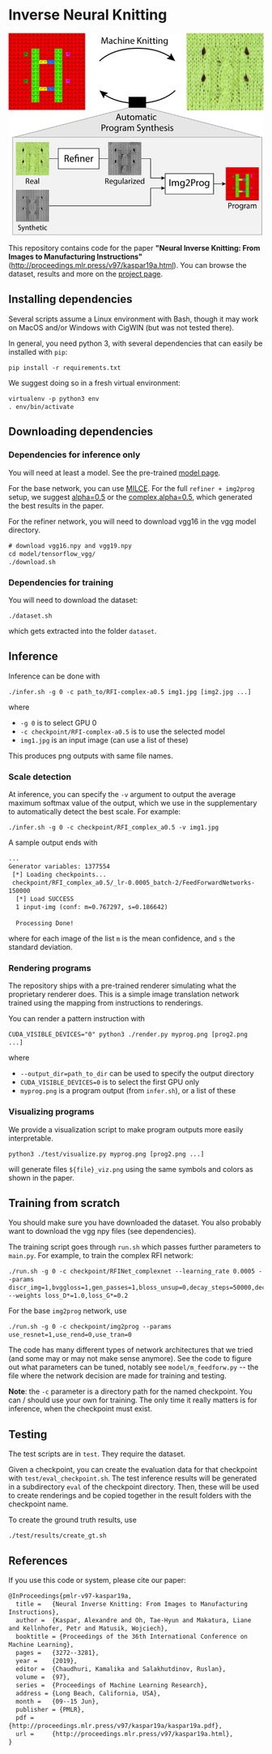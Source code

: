 # Inverse Neural Knitting

![Teaser](teaser.jpg)

This repository contains code for the paper **"Neural Inverse Knitting: From Images to Manufacturing Instructions"** (http://proceedings.mlr.press/v97/kaspar19a.html).
You can browse the dataset, results and more on the [project page](http://deepknitting.csail.mit.edu).

## Installing dependencies
Several scripts assume a Linux environment with Bash, though it may work on MacOS and/or Windows with CigWIN (but was not tested there).

In general, you need python 3, with several dependencies that can easily be installed with `pip`:

```
pip install -r requirements.txt
```

We suggest doing so in a fresh virtual environment:

```
virtualenv -p python3 env
. env/bin/activate
```

## Downloading dependencies

### Dependencies for inference only
You will need at least a model.
See the pre-trained [model page](http://deepknitting.csail.mit.edu/models/).

For the base network, you can use [MILCE](http://deepknitting.csail.mit.edu/models/experiment-real-milce.tar.gz).
For the full `refiner + img2prog` setup, we suggest [alpha=0.5](http://deepknitting.csail.mit.edu/models/RFI-a0.5.tar.gz) or the [complex,alpha=0.5](http://deepknitting.csail.mit.edu/models/RFI-complex-a0.5.tar.gz), which generated the best results in the paper.

For the refiner network, you will need to download vgg16 in the vgg model directory.

```
# download vgg16.npy and vgg19.npy
cd model/tensorflow_vgg/
./download.sh
```

### Dependencies for training

You will need to download the dataset:

```
./dataset.sh
```

which gets extracted into the folder `dataset`.


## Inference

Inference can be done with

```
./infer.sh -g 0 -c path_to/RFI-complex-a0.5 img1.jpg [img2.jpg ...]
```

where

* `-g 0` is to select GPU 0
* `-c checkpoint/RFI-complex-a0.5` is to use the selected model
* `img1.jpg` is an input image (can use a list of these)

This produces png outputs with same file names.

### Scale detection

At inference, you can specify the `-v` argument to output the average maximum softmax value of the output, which we use in the supplementary to automatically detect the best scale.
For example:

```
./infer.sh -g 0 -c checkpoint/RFI_complex_a0.5 -v img1.jpg
```

A sample output ends with
```
...
Generator variables: 1377554
 [*] Loading checkpoints...
 checkpoint/RFI_complex_a0.5/_lr-0.0005_batch-2/FeedForwardNetworks-150000
  [*] Load SUCCESS
  1 input-img (conf: m=0.767297, s=0.186642)

  Processing Done!
```

where for each image of the list `m` is the mean confidence, and `s` the standard deviation.

### Rendering programs

The repository ships with a pre-trained renderer simulating what the proprietary renderer does.
This is a simple image translation network trained using the mapping from instructions to renderings.

You can render a pattern instruction with

```
CUDA_VISIBLE_DEVICES="0" python3 ./render.py myprog.png [prog2.png ...]
```

where 

* `--output_dir=path_to_dir` can be used to specify the output directory
* `CUDA_VISIBLE_DEVICES=0` is to select the first GPU only
* `myprog.png` is a program output (from `infer.sh`), or a list of these

### Visualizing programs

We provide a visualization script to make program outputs more easily interpretable.

```
python3 ./test/visualize.py myprog.png [prog2.png ...]
```

will generate files `${file}_viz.png` using the same symbols and colors as shown in the paper.


## Training from scratch

You should make sure you have downloaded the dataset. You also probably want to download the vgg npy files (see dependencies).

The training script goes through `run.sh` which passes further parameters to `main.py`.
For example, to train the complex RFI network:

```
./run.sh -g 0 -c checkpoint/RFINet_complexnet --learning_rate 0.0005 --params discr_img=1,bvggloss=1,gen_passes=1,bloss_unsup=0,decay_steps=50000,decay_rate=0.3,bunet_test=3 --weights loss_D*=1.0,loss_G*=0.2
```

For the base `img2prog` network, use

```
./run.sh -g 0 -c checkpoint/img2prog --params use_resnet=1,use_rend=0,use_tran=0
```

The code has many different types of network architectures that we tried (and some may or may not make sense anymore).
See the code to figure out what parameters can be tuned, notably see `model/m_feedforw.py` -- the file where the network decision are made for training and testing.

**Note**: the `-c` parameter is a directory path for the named checkpoint. You can / should use your own for training.
The only time it really matters is for inference, when the checkpoint must exist.

## Testing

The test scripts are in `test`.
They require the dataset.

Given a checkpoint, you can create the evaluation data for that checkpoint with `test/eval_checkpoint.sh`.
The test inference results will be generated in a subdirectory `eval` of the checkpoint directory.
Then, these will be used to create renderings and be copied together in the result folders with the checkpoint name.

To create the ground truth results, use
```
./test/results/create_gt.sh
```

## References

If you use this code or system, please cite our paper:

```
@InProceedings{pmlr-v97-kaspar19a,
  title =   {Neural Inverse Knitting: From Images to Manufacturing Instructions},
  author =  {Kaspar, Alexandre and Oh, Tae-Hyun and Makatura, Liane and Kellnhofer, Petr and Matusik, Wojciech},
  booktitle = {Proceedings of the 36th International Conference on Machine Learning},
  pages =   {3272--3281},
  year =    {2019},
  editor =  {Chaudhuri, Kamalika and Salakhutdinov, Ruslan},
  volume =  {97},
  series =  {Proceedings of Machine Learning Research},
  address = {Long Beach, California, USA},
  month =   {09--15 Jun},
  publisher = {PMLR},
  pdf =     {http://proceedings.mlr.press/v97/kaspar19a/kaspar19a.pdf},
  url =     {http://proceedings.mlr.press/v97/kaspar19a.html},
}
```
